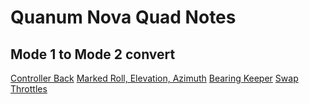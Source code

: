 # Quanum Nova Quad Notes

## Mode 1 to Mode 2 convert

[Controller Back](./controller/back1.jpg)
[Marked Roll, Elevation, Azimuth](./controller/rtea-marks.jpg)
[Bearing Keeper](./controller/bearing-keeper.jpg)
[Swap Throttles](./controller/swapthrottle1.jpg)

